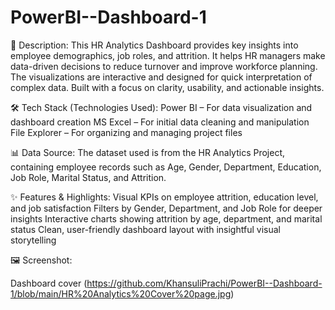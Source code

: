 # PowerBI--Dashboard-1
📄 Description:
This HR Analytics Dashboard provides key insights into employee demographics, job roles, and attrition.
It helps HR managers make data-driven decisions to reduce turnover and improve workforce planning.
The visualizations are interactive and designed for quick interpretation of complex data.
Built with a focus on clarity, usability, and actionable insights.

🛠️ Tech Stack (Technologies Used):
Power BI – For data visualization and dashboard creation
MS Excel – For initial data cleaning and manipulation
File Explorer – For organizing and managing project files

📊 Data Source:
The dataset used is from the HR Analytics Project, containing employee records such as Age, Gender, Department, Education, Job Role, Marital Status, and Attrition.

✨ Features & Highlights:
Visual KPIs on employee attrition, education level, and job satisfaction
Filters by Gender, Department, and Job Role for deeper insights
Interactive charts showing attrition by age, department, and marital status
Clean, user-friendly dashboard layout with insightful visual storytelling

🖼️ Screenshot:

 Dashboard cover
 (https://github.com/KhansuliPrachi/PowerBI--Dashboard-1/blob/main/HR%20Analytics%20Cover%20page.jpg)

